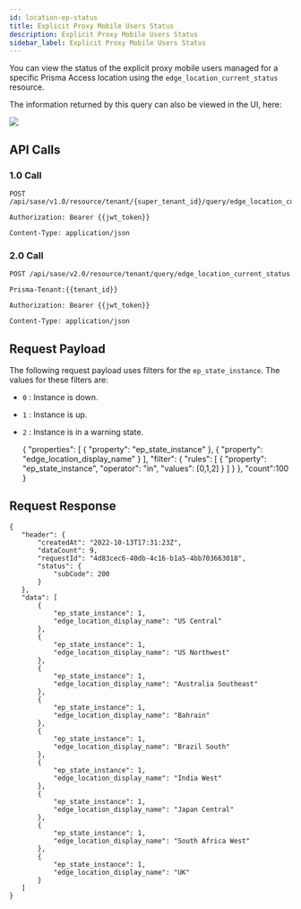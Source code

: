 ```yaml
---
id: location-ep-status
title: Explicit Proxy Mobile Users Status
description: Explicit Proxy Mobile Users Status
sidebar_label: Explicit Proxy Mobile Users Status
---
```


You can view the status of the explicit proxy mobile users managed for a specific Prisma Access location
using the `edge_location_current_status` resource.

The information returned by this query can also be viewed in the UI, here:

![](/access/img/location_ep_status_img.png)

## API Calls

### 1.0 Call

    POST /api/sase/v1.0/resource/tenant/{super_tenant_id}/query/edge_location_current_status

    Authorization: Bearer {{jwt_token}}

    Content-Type: application/json


### 2.0 Call

    POST /api/sase/v2.0/resource/tenant/query/edge_location_current_status

    Prisma-Tenant:{{tenant_id}}

    Authorization: Bearer {{jwt_token}}

    Content-Type: application/json

## Request Payload

The following request payload uses filters for the `ep_state_instance`. The
values for these filters are:

* `0` : Instance is down.
* `1` : Instance is up.
* `2` : Instance is in a warning state.


    {
       "properties": [
           {
               "property": "ep_state_instance"
           },
           {
               "property": "edge_location_display_name"
           }
       ],
       "filter": {
           "rules": [
               {
                   "property": "ep_state_instance",
                   "operator": "in",
                   "values": [0,1,2]
               }
           ]
       }
    },
    "count":100
    }


## Request Response

    {
       "header": {
           "createdAt": "2022-10-13T17:31:23Z",
           "dataCount": 9,
           "requestId": "4d83cec6-40db-4c16-b1a5-4bb703663018",
           "status": {
               "subCode": 200
           }
       },
       "data": [
           {
               "ep_state_instance": 1,
               "edge_location_display_name": "US Central"
           },
           {
               "ep_state_instance": 1,
               "edge_location_display_name": "US Northwest"
           },
           {
               "ep_state_instance": 1,
               "edge_location_display_name": "Australia Southeast"
           },
           {
               "ep_state_instance": 1,
               "edge_location_display_name": "Bahrain"
           },
           {
               "ep_state_instance": 1,
               "edge_location_display_name": "Brazil South"
           },
           {
               "ep_state_instance": 1,
               "edge_location_display_name": "India West"
           },
           {
               "ep_state_instance": 1,
               "edge_location_display_name": "Japan Central"
           },
           {
               "ep_state_instance": 1,
               "edge_location_display_name": "South Africa West"
           },
           {
               "ep_state_instance": 1,
               "edge_location_display_name": "UK"
           }
       ]
    }
